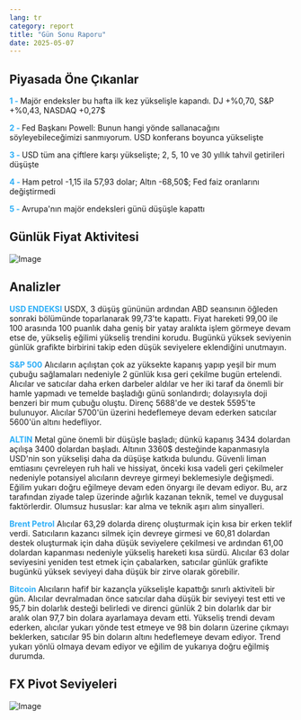```yaml
---
lang: tr
category: report
title: "Gün Sonu Raporu"
date: 2025-05-07
---
```



<h2>Piyasada Öne Çıkanlar</h2>
<strong style="color: #2caef7;">1 - </strong> Majör endeksler bu hafta ilk kez yükselişle kapandı. DJ +%0,70, S&P +%0,43, NASDAQ +0,27$


<strong style="color: #2caef7;">2 - </strong> Fed Başkanı Powell: Bunun hangi yönde sallanacağını söyleyebileceğimizi sanmıyorum. USD konferans boyunca yükselişte

<strong style="color: #2caef7;">3 - </strong> USD tüm ana çiftlere karşı yükselişte; 2, 5, 10 ve 30 yıllık tahvil getirileri düşüşte

<strong style="color: #2caef7;">4 - </strong> Ham petrol -1,15 ila 57,93 dolar; Altın -68,50$; Fed faiz oranlarını değiştirmedi

<strong style="color: #2caef7;">5 - </strong> Avrupa'nın majör endeksleri günü düşüşle kapattı



<h2>Günlük Fiyat Aktivitesi</h2>
<img src="https://markleighedu.github.io/img/May-2025/07-May-2025/price.jpg" alt="Image"/>

<h2>Analizler</h2>
<strong style="color: #2caef7;">USD ENDEKSI</strong> USDX, 3 düşüş gününün ardından ABD seansının öğleden sonraki bölümünde toparlanarak 99,73'te kapattı. Fiyat hareketi 99,00 ile 100 arasında 100 puanlık daha geniş bir yatay aralıkta işlem görmeye devam etse de, yükseliş eğilimi yükseliş trendini korudu. Bugünkü yüksek seviyenin günlük grafikte birbirini takip eden düşük seviyelere eklendiğini unutmayın. 

<strong style="color: #2caef7;">S&P 500</strong> Alıcıların açılıştan çok az yüksekte kapanış yapıp yeşil bir mum çubuğu sağlamaları nedeniyle 2 günlük kısa geri çekilme bugün ertelendi. Alıcılar ve satıcılar daha erken darbeler aldılar ve her iki taraf da önemli bir hamle yapmadı ve temelde başladığı günü sonlandırdı; dolayısıyla doji benzeri bir mum çubuğu oluştu. Direnç 5688'de ve destek 5595'te bulunuyor. Alıcılar 5700'ün üzerini hedeflemeye devam ederken satıcılar 5600'ün altını hedefliyor.

<strong style="color: #2caef7;">ALTIN</strong> Metal güne önemli bir düşüşle başladı; dünkü kapanış 3434 dolardan açılışa 3400 dolardan başladı. Altının 3360$ desteğinde kapanmasıyla USD'nin son yükselişi daha da düşüşe katkıda bulundu. Güvenli liman emtiasını çevreleyen ruh hali ve hissiyat, önceki kısa vadeli geri çekilmeler nedeniyle potansiyel alıcıların devreye girmeyi beklemesiyle değişmedi. Eğilim yukarı doğru eğilmeye devam eden önyargı ile devam ediyor. Bu, arz tarafından ziyade talep üzerinde ağırlık kazanan teknik, temel ve duygusal faktörlerdir. Olumsuz hususlar: kar alma ve teknik aşırı alım sinyalleri.  

<strong style="color: #2caef7;">Brent Petrol</strong> Alıcılar 63,29 dolarda direnç oluşturmak için kısa bir erken teklif verdi. Satıcıların kazancı silmek için devreye girmesi ve 60,81 dolardan destek oluşturmak için daha düşük seviyelere çekilmesi ve ardından 61,00 dolardan kapanması nedeniyle yükseliş hareketi kısa sürdü. Alıcılar 63 dolar seviyesini yeniden test etmek için çabalarken, satıcılar günlük grafikte bugünkü yüksek seviyeyi daha düşük bir zirve olarak görebilir.

<strong style="color: #2caef7;">Bitcoin</strong> Alıcıların hafif bir kazançla yükselişle kapattığı sınırlı aktiviteli bir gün. Alıcılar devralmadan önce satıcılar daha düşük bir seviyeyi test etti ve 95,7 bin dolarlık desteği belirledi ve direnci günlük 2 bin dolarlık dar bir aralık olan 97,7 bin dolara ayarlamaya devam etti. Yükseliş trendi devam ederken, alıcılar yukarı yönde test etmeye ve 98 bin doların üzerine çıkmayı beklerken, satıcılar 95 bin doların altını hedeflemeye devam ediyor. Trend yukarı yönlü olmaya devam ediyor ve eğilim de yukarıya doğru eğilmiş durumda.



<h2>FX Pivot Seviyeleri</h2>
<img src="https://markleighedu.github.io/img/May-2025/07-May-2025/pivot.jpg" alt="Image"/>